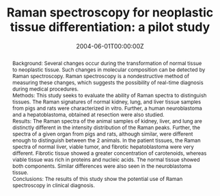 ---
title: "Raman spectroscopy for neoplastic tissue differentiation: a pilot study"
authors:
- Alex-Cao
date: "2004-06-01T00:00:00Z"
doi: "https://doi.org/10.1016/j.jpedsurg.2004.02.043"

# Schedule page publish date (NOT publication's date).
publishDate: "2020-08-18T00:00:00Z"

# Publication type.
# Legend: 0 = Uncategorized; 1 = Conference paper; 2 = Journal article;
# 3 = Preprint / Working Paper; 4 = Report; 5 = Book; 6 = Book section;
# 7 = Thesis; 8 = Patent
publication_types: ["2"]

# Publication name and optional abbreviated publication name.
publication: Journal of pediatric Surgery
publication_short: J Pediatr Surg

abstract: "Background: Several changes occur during the transformation of normal tissue to neoplastic tissue. Such changes in molecular composition can be detected by Raman spectroscopy. Raman spectroscopy is a nondestructive method of measuring these changes, which suggests the possibility of real-time diagnosis during medical procedures.


Methods: This study seeks to evaluate the ability of Raman spectra to distinguish tissues. The Raman signatures of normal kidney, lung, and liver tissue samples from pigs and rats were characterized in vitro. Further, a human neuroblastoma and a hepatoblastoma, obtained at resection were also studied.


Results: The Raman spectra of the animal samples of kidney, liver, and lung are distinctly different in the intensity distribution of the Raman peaks. Further, the spectra of a given organ from pigs and rats, although similar, were different enough to distinguish between the 2 animals. In the patient tissues, the Raman spectra of normal liver, viable tumor, and fibrotic hepatoblastoma were very different. Fibrotic tissue showed a greater concentration of carotenoids, whereas viable tissue was rich in proteins and nucleic acids. The normal tissue showed both components. Similar differences were also seen in the neuroblastoma tissue.


Conclusions: The results of this study show the potential use of Raman spectroscopy in clinical diagnosis."

# Summary. An optional shortened abstract.
# summary: Lorem ipsum dolor sit amet, consectetur adipiscing elit. Duis posuere tellus ac convallis placerat. Proin tincidunt magna sed ex sollicitudin condimentum.

tags:
- Raman spectroscopy
- Raman spectra
- Peak intensity

featured: false

links:
- name: Online Access
  url: https://linkinghub.elsevier.com/retrieve/pii/S002234680400140X
# url_pdf: 
# url_code: '#'
# url_dataset: '#'
# url_poster: '#'
# url_project: ''
# url_slides: ''
# url_source: '#'
# url_video: '#'

# Featured image
# To use, add an image named `featured.jpg/png` to your page's folder. 
# image:
#   caption: ''
#   focal_point: ""
#   preview_only: false

# Associated Projects (optional).
#   Associate this publication with one or more of your projects.
#   Simply enter your project's folder or file name without extension.
#   E.g. `internal-project` references `content/project/internal-project/index.md`.
#   Otherwise, set `projects: []`.
# projects:


# Slides (optional).
#   Associate this publication with Markdown slides.
#   Simply enter your slide deck's filename without extension.
#   E.g. `slides: "example"` references `content/slides/example/index.md`.
#   Otherwise, set `slides: ""`.
slides: ""
---